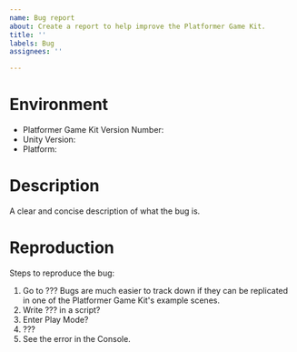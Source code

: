 ```yaml
---
name: Bug report
about: Create a report to help improve the Platformer Game Kit.
title: ''
labels: Bug
assignees: ''

---
```


# Environment

- Platformer Game Kit Version Number: 
- Unity Version: 
- Platform: 

# Description

A clear and concise description of what the bug is.

# Reproduction

Steps to reproduce the bug:

1. Go to ??? Bugs are much easier to track down if they can be replicated in one of the Platformer Game Kit's example scenes.
2. Write ??? in a script?
3. Enter Play Mode?
4. ???
5. See the error in the Console.
